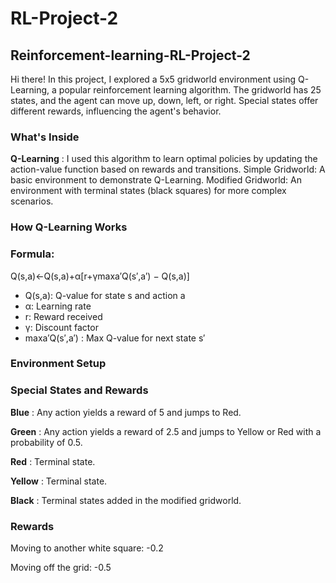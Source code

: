 # RL-Project-2
## Reinforcement-learning-RL-Project-2

Hi there! In this project, I explored a 5x5 gridworld environment using Q-Learning, a popular reinforcement learning algorithm. The gridworld has 25 states, and the agent can move up, down, left, or right. Special states offer different rewards, influencing the agent's behavior.

### What's Inside

**Q-Learning** : I used this algorithm to learn optimal policies by updating the action-value function based on rewards and transitions.
Simple Gridworld: A basic environment to demonstrate Q-Learning.
Modified Gridworld: An environment with terminal states (black squares) for more complex scenarios.

### How Q-Learning Works
### Formula:

Q(s,a)←Q(s,a)+α[r+γmaxa′Q(s′,a′) − Q(s,a)]
* Q(s,a): Q-value for state s and action a
* α: Learning rate
* r: Reward received
* γ: Discount factor
* maxa′Q(s′,a′) : Max Q-value for next state s′

### Environment Setup
### Special States and Rewards

**Blue** : Any action yields a reward of 5 and jumps to Red.

**Green** : Any action yields a reward of 2.5 and jumps to Yellow or Red with a probability of 0.5.

**Red** : Terminal state.

**Yellow** : Terminal state.

**Black** : Terminal states added in the modified gridworld.

### Rewards

Moving to another white square: -0.2

Moving off the grid: -0.5
